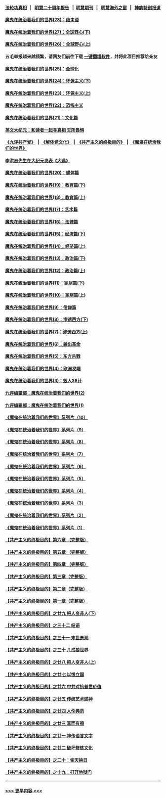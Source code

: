 #### [法轮功真相](https://github.com/gfw-breaker/truth/blob/master/README.md?t=0) &nbsp;&nbsp;|&nbsp;&nbsp; [明慧二十周年报告](https://github.com/gfw-breaker/mh-reports/blob/master/README.md?t=0) &nbsp;&nbsp;|&nbsp;&nbsp;[明慧期刊](https://github.com/gfw-breaker/mh-qikan) &nbsp;&nbsp;|&nbsp;&nbsp; [明慧海外之窗](https://github.com/gfw-breaker/mh-news/blob/master/README.md?t=0) &nbsp;&nbsp;|&nbsp;&nbsp; [神韵特别报道](https://github.com/gfw-breaker/mh-news/blob/master/shenyun.md?t=0)
#### [魔鬼在统治着我们的世界(28)：结束语](../pages/nsc422/n10936246.md?t=06250251) 
#### [魔鬼在统治着我们的世界(27)：全球野心(下)](../pages/nsc422/n10928319.md?t=06250251) 
#### [魔鬼在统治着我们的世界(26)：全球野心(上)](../pages/nsc422/n10900318.md?t=06250251) 
#### 五毛举报越来越频繁，请网友们前往下载 [一键翻墙软件](https://github.com/gfw-breaker/ssr-accounts)，并将此项目推荐给亲友
#### [魔鬼在统治着我们的世界(25)：全球化](../pages/nsc422/n10788205.md?t=06250251) 
#### [魔鬼在统治着我们的世界(24)：环保主义(下)](../pages/nsc422/n10695307.md?t=06250251) 
#### [魔鬼在统治着我们的世界(23)：环保主义(上)](../pages/nsc422/n10688613.md?t=06250251) 
#### [魔鬼在统治着我们的世界(22)：恐怖主义](../pages/nsc422/n10614727.md?t=06250251) 
#### [魔鬼在统治着我们的世界(21)：文化篇](../pages/nsc422/n10597706.md?t=06250251) 
#### [英文大纪元：和读者一起寻真相 无所畏惧](../pages/nsc422/n12542027.md?t=06250251) 
#### [《九评共产党》](https://github.com/begood0513/9ping.md/blob/master/README.md) &nbsp;|&nbsp; [《解体党文化》](../../../../jtdwh.md/blob/master/README.md)  &nbsp;|&nbsp; [《共产主义的终极目的》](../../../../gczydzjmd.md/blob/master/README.md) &nbsp;|&nbsp; [《魔鬼在统治我们的世界》](../../../../mgztzwmdsj.md/blob/master/README.md) 
#### [李洪志先生在大纪元发表《大选》](../pages/nsc422/n12534746.md?t=06250251) 
#### [魔鬼在统治着我们的世界(20)：媒体篇](../pages/nsc422/n10586579.md?t=06250251) 
#### [魔鬼在统治着我们的世界(19)：教育篇(下)](../pages/nsc422/n10564808.md?t=06250251) 
#### [魔鬼在统治着我们的世界(18)：教育篇(上)](../pages/nsc422/n10526970.md?t=06250251) 
#### [魔鬼在统治着我们的世界(17)：艺术篇](../pages/nsc422/n10499093.md?t=06250251) 
#### [魔鬼在统治着我们的世界(16)：法律篇](../pages/nsc422/n10485969.md?t=06250251) 
#### [魔鬼在统治着我们的世界(15)：经济篇(下)](../pages/nsc422/n10469975.md?t=06250251) 
#### [魔鬼在统治着我们的世界(14)：经济篇(上)](../pages/nsc422/n10457370.md?t=06250251) 
#### [魔鬼在统治着我们的世界(13)：政治篇(下)](../pages/nsc422/n10448270.md?t=06250251) 
#### [魔鬼在统治着我们的世界(12)：政治篇(上)](../pages/nsc422/n10444576.md?t=06250251) 
#### [魔鬼在统治着我们的世界(11)：家庭篇(下)](../pages/nsc422/n10440961.md?t=06250251) 
#### [魔鬼在统治着我们的世界(10)：家庭篇(上)](../pages/nsc422/n10435448.md?t=06250251) 
#### [魔鬼在统治着我们的世界(9)：信仰篇](../pages/nsc422/n10432159.md?t=06250251) 
#### [魔鬼在统治着我们的世界(8)：渗透西方(下)](../pages/nsc422/n10429603.md?t=06250251) 
#### [魔鬼在统治着我们的世界(7)：渗透西方(上)](../pages/nsc422/n10426013.md?t=06250251) 
#### [魔鬼在统治着我们的世界(6)：输出革命](../pages/nsc422/n10421536.md?t=06250251) 
#### [魔鬼在统治着我们的世界(5)：东方杀戮](../pages/nsc422/n10417707.md?t=06250251) 
#### [魔鬼在统治着我们的世界(4)：欧洲发端](../pages/nsc422/n10414890.md?t=06250251) 
#### [魔鬼在统治着我们的世界(3)：毁人36计](../pages/nsc422/n10411583.md?t=06250251) 
#### [九评编辑部：魔鬼在统治着我们的世界(2)](../pages/nsc422/n10410036.md?t=06250251) 
#### [九评编辑部：魔鬼在统治着我们的世界(1)](../pages/nsc422/n10406825.md?t=06250251) 
#### [《魔鬼在统治着我们的世界》系列片（10）](../pages/nsc422/n12292670.md?t=06250251) 
#### [《魔鬼在统治着我们的世界》系列片（9）](../pages/nsc422/n12290859.md?t=06250251) 
#### [《魔鬼在统治着我们的世界》系列片（8）](../pages/nsc422/n12287445.md?t=06250251) 
#### [《魔鬼在统治着我们的世界》系列片（7）](../pages/nsc422/n12283425.md?t=06250251) 
#### [《魔鬼在统治着我们的世界》系列片（6）](../pages/nsc422/n12282314.md?t=06250251) 
#### [《魔鬼在统治着我们的世界》系列片（5）](../pages/nsc422/n12281419.md?t=06250251) 
#### [《魔鬼在统治着我们的世界》系列片（4）](../pages/nsc422/n12274024.md?t=06250251) 
#### [《魔鬼在统治着我们的世界》系列片（3）](../pages/nsc422/n12271322.md?t=06250251) 
#### [《魔鬼在统治着我们的世界》系列片（2）](../pages/nsc422/n12269049.md?t=06250251) 
#### [《魔鬼在统治着我们的世界》系列片（1）](../pages/nsc422/n12267575.md?t=06250251) 
#### [【共产主义的终极目的】第六章 （完整版）](../pages/nsc422/n11428913.md?t=06250251) 
#### [【共产主义的终极目的】第五章 （完整版）](../pages/nsc422/n11428912.md?t=06250251) 
#### [【共产主义的终极目的】第四章 （完整版）](../pages/nsc422/n11428907.md?t=06250251) 
#### [【共产主义的终极目的】第三章（完整版）](../pages/nsc422/n11428848.md?t=06250251) 
#### [【共产主义的终极目的】第二章（完整版）](../pages/nsc422/n11428831.md?t=06250251) 
#### [【共产主义的终极目的】第一章（完整版）](../pages/nsc422/n11417651.md?t=06250251) 
#### [【共产主义的终极目的】之廿九 把人变非人(下)](../pages/nsc422/n11344140.md?t=06250251) 
#### [【共产主义的终极目的】之三十二 结语](../pages/nsc422/n11360535.md?t=06250251) 
#### [【共产主义的终极目的】之三十一 末世景观](../pages/nsc422/n11351129.md?t=06250251) 
#### [【共产主义的终极目的】之三十 几成狼世界](../pages/nsc422/n11348280.md?t=06250251) 
#### [【共产主义的终极目的】之廿八 把人变非人(上)](../pages/nsc422/n11340492.md?t=06250251) 
#### [【共产主义的终极目的】之廿七 以恨立国](../pages/nsc422/n11336944.md?t=06250251) 
#### [【共产主义的终极目的】之廿六 中共对抗普世价值](../pages/nsc422/n11324785.md?t=06250251) 
#### [【共产主义的终极目的】之廿五 传统艺术颂神](../pages/nsc422/n11296396.md?t=06250251) 
#### [【共产主义的终极目的】之廿四 人伦典范](../pages/nsc422/n11296397.md?t=06250251) 
#### [【共产主义的终极目的】之廿三 富而有德](../pages/nsc422/n11283598.md?t=06250251) 
#### [【共产主义的终极目的】之廿一 神传语言文字](../pages/nsc422/n11263265.md?t=06250251) 
#### [【共产主义的终极目的】之廿二 破坏修炼文化](../pages/nsc422/n11245728.md?t=06250251) 
#### [【共产主义的终极目的】之二十：偷天换日](../pages/nsc422/n11238846.md?t=06250251) 
#### [【共产主义的终极目的】之十九：打开地狱门](../pages/nsc422/n11206376.md?t=06250251) 

----
#### [ >>> 更早内容 <<< ](../indexes/nsc422-earlier.md)
